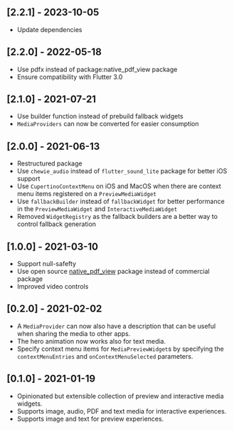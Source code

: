 ## [2.2.1] - 2023-10-05
* Update dependencies

## [2.2.0] - 2022-05-18
* Use pdfx instead of package:native_pdf_view package
* Ensure compatibility with Flutter 3.0

## [2.1.0] - 2021-07-21
* Use builder function instead of prebuild fallback widgets
* `MediaProviders` can now be converted for easier consumption

## [2.0.0] - 2021-06-13
* Restructured package
* Use `chewie_audio` instead of `flutter_sound_lite` package for better iOS support
* Use `CupertinoContextMenu` on iOS and MacOS when there are context menu items registered on a `PreviewMediaWidget`
* Use `fallbackBuilder` instead of `fallbackWidget` for better performance in the `PreviewMediaWidget` and `InteractiveMediaWidget`
* Removed `WidgetRegistry` as the fallback builders are a better way to control fallback generation

## [1.0.0] - 2021-03-10
* Support null-safefty
* Use open source [native_pdf_view](https://pub.dev/packages/native_pdf_view) package instead of commercial package
* Improved video controls

## [0.2.0] - 2021-02-02
* A `MediaProvider` can now also have a description that can be useful when sharing the media to other apps.
* The hero animation now works also for text media.
* Specify context menu items for `MediaPreviewWidget`s by specifying the `contextMenuEntries` and `onContextMenuSelected` parameters.

## [0.1.0] - 2021-01-19

* Opinionated but extensible collection of preview and interactive media widgets.
* Supports image, audio, PDF and text media for interactive experiences.
* Supports image and text for preview experiences.
